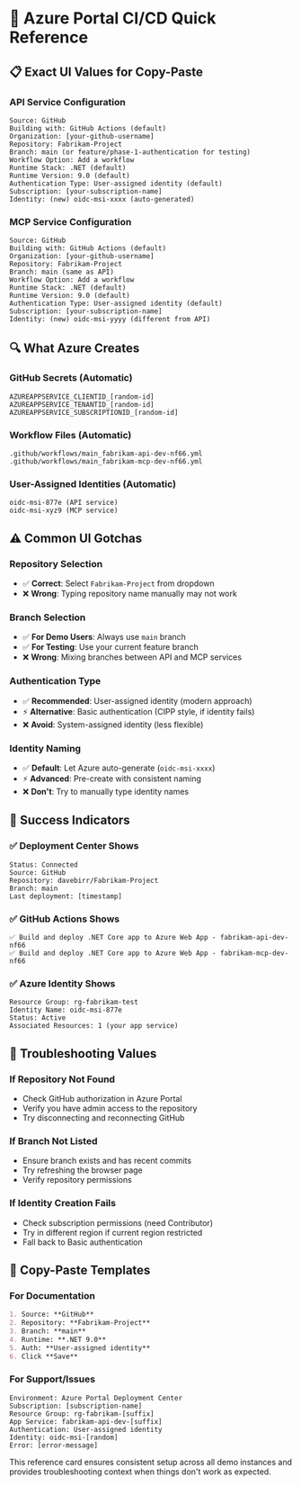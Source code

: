 # 🎯 Azure Portal CI/CD Quick Reference

## 📋 **Exact UI Values for Copy-Paste**

### **API Service Configuration**
```
Source: GitHub
Building with: GitHub Actions (default)
Organization: [your-github-username]
Repository: Fabrikam-Project
Branch: main (or feature/phase-1-authentication for testing)
Workflow Option: Add a workflow
Runtime Stack: .NET (default)
Runtime Version: 9.0 (default)
Authentication Type: User-assigned identity (default)
Subscription: [your-subscription-name]
Identity: (new) oidc-msi-xxxx (auto-generated)
```

### **MCP Service Configuration**  
```
Source: GitHub
Building with: GitHub Actions (default)
Organization: [your-github-username]
Repository: Fabrikam-Project
Branch: main (same as API)
Workflow Option: Add a workflow
Runtime Stack: .NET (default)
Runtime Version: 9.0 (default)
Authentication Type: User-assigned identity (default)
Subscription: [your-subscription-name]
Identity: (new) oidc-msi-yyyy (different from API)
```

## 🔍 **What Azure Creates**

### **GitHub Secrets (Automatic)**
```
AZUREAPPSERVICE_CLIENTID_[random-id]
AZUREAPPSERVICE_TENANTID_[random-id]  
AZUREAPPSERVICE_SUBSCRIPTIONID_[random-id]
```

### **Workflow Files (Automatic)**
```
.github/workflows/main_fabrikam-api-dev-nf66.yml
.github/workflows/main_fabrikam-mcp-dev-nf66.yml
```

### **User-Assigned Identities (Automatic)**
```
oidc-msi-877e (API service)
oidc-msi-xyz9 (MCP service)
```

## ⚠️ **Common UI Gotchas**

### **Repository Selection**
- ✅ **Correct**: Select `Fabrikam-Project` from dropdown
- ❌ **Wrong**: Typing repository name manually may not work

### **Branch Selection**  
- ✅ **For Demo Users**: Always use `main` branch
- ✅ **For Testing**: Use your current feature branch
- ❌ **Wrong**: Mixing branches between API and MCP services

### **Authentication Type**
- ✅ **Recommended**: User-assigned identity (modern approach)
- ⚡ **Alternative**: Basic authentication (CIPP style, if identity fails)
- ❌ **Avoid**: System-assigned identity (less flexible)

### **Identity Naming**
- ✅ **Default**: Let Azure auto-generate (`oidc-msi-xxxx`)
- ⚡ **Advanced**: Pre-create with consistent naming
- ❌ **Don't**: Try to manually type identity names

## 🎯 **Success Indicators**

### **✅ Deployment Center Shows**
```
Status: Connected
Source: GitHub  
Repository: davebirr/Fabrikam-Project
Branch: main
Last deployment: [timestamp]
```

### **✅ GitHub Actions Shows**
```
✅ Build and deploy .NET Core app to Azure Web App - fabrikam-api-dev-nf66
✅ Build and deploy .NET Core app to Azure Web App - fabrikam-mcp-dev-nf66
```

### **✅ Azure Identity Shows**
```
Resource Group: rg-fabrikam-test
Identity Name: oidc-msi-877e
Status: Active
Associated Resources: 1 (your app service)
```

## 🚨 **Troubleshooting Values**

### **If Repository Not Found**
- Check GitHub authorization in Azure Portal
- Verify you have admin access to the repository
- Try disconnecting and reconnecting GitHub

### **If Branch Not Listed**
- Ensure branch exists and has recent commits
- Try refreshing the browser page
- Verify repository permissions

### **If Identity Creation Fails**
- Check subscription permissions (need Contributor)
- Try in different region if current region restricted
- Fall back to Basic authentication

## 📝 **Copy-Paste Templates**

### **For Documentation**
```markdown
1. Source: **GitHub**
2. Repository: **Fabrikam-Project**  
3. Branch: **main**
4. Runtime: **.NET 9.0**
5. Auth: **User-assigned identity**
6. Click **Save**
```

### **For Support/Issues**
```
Environment: Azure Portal Deployment Center
Subscription: [subscription-name]
Resource Group: rg-fabrikam-[suffix]
App Service: fabrikam-api-dev-[suffix]
Authentication: User-assigned identity  
Identity: oidc-msi-[random]
Error: [error-message]
```

This reference card ensures consistent setup across all demo instances and provides troubleshooting context when things don't work as expected.
